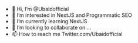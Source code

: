 - 👋 Hi, I’m @Ubaidofficial
- 👀 I’m interested in NextJS and Programmatic SEO
- 🌱 I’m currently learning NextJS
- 💞️ I’m looking to collaborate on ...
- 📫 How to reach me Twitter.com/Ubaidofficial

<!---
Ubaidofficial/Ubaidofficial is a ✨ special ✨ repository because its `README.md` (this file) appears on your GitHub profile.
You can click the Preview link to take a look at your changes.
--->

